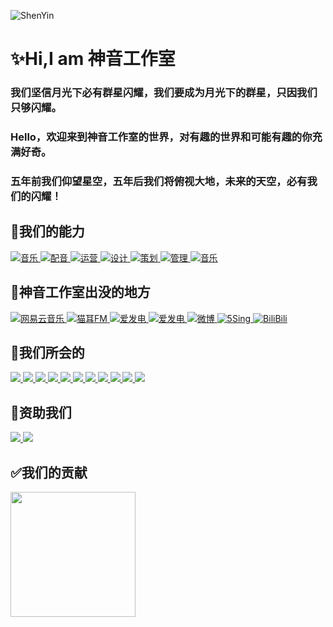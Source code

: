 ![ShenYin](http://shenyin.net.cn/images/shenyin212s.png "神音工作室logo")
# ✨Hi,I am 神音工作室

### 我们坚信月光下必有群星闪耀，我们要成为月光下的群星，只因我们只够闪耀。

### Hello，欢迎来到神音工作室的世界，对有趣的世界和可能有趣的你充满好奇。

### 五年前我们仰望星空，五年后我们将俯视大地，未来的天空，必有我们的闪耀！

## 🔧我们的能力
 <a href=https://shenyin.net.cn/>
   <img alt="音乐" src="https://img.shields.io/badge/音乐-FF0000" target="_blank" />
 <a href=https://shenyin.net.cn/>
   <img alt="配音" src="https://img.shields.io/badge/配音-FF7F00" target="_blank" />
 <a href=https://shenyin.net.cn/>
   <img alt="运营" src="https://img.shields.io/badge/运营-FFFF00" target="_blank" />
 <a href=https://shenyin.net.cn/>
   <img alt="设计" src="https://img.shields.io/badge/设计-00FF00" target="_blank" />
 <a href=https://shenyin.net.cn/>
   <img alt="策划" src="https://img.shields.io/badge/策划-00FFFF" target="_blank" />
 <a href=https://shenyin.net.cn/>
   <img alt="管理" src="https://img.shields.io/badge/管理-0000FF" target="_blank" />
 <a href=https://shenyin.net.cn/>
   <img alt="音乐" src="https://img.shields.io/badge/文学-8B00FF" target="_blank" />
 </a>
 </p>
 
## 🎉神音工作室出没的地方
 <a href="https://music.163.com/#/artist?id=34784215">
    <img alt="网易云音乐" src="https://img.shields.io/badge/%E7%BD%91%E6%98%93%E4%BA%91%E9%9F%B3%E4%B9%90-%E9%A1%BE%E6%9A%AE%E6%98%AD-C20C0C" target="_blank" />
  </a>
   <a href="https://www.missevan.com/3447373">
    <img alt="猫耳FM" src="https://img.shields.io/badge/%E7%8C%AB%E8%80%B3FM-%E7%A5%9E%E9%9F%B3%E5%B7%A5%E4%BD%9C%E5%AE%A4-000000" target="_blank" />
  </a>
   <a href="https://afdian.net/@ShenYin_JZ">
    <img alt="爱发电" src="https://img.shields.io/badge/%E7%88%B1%E5%8F%91%E7%94%B5-%E7%A5%9E%E9%9F%B3%E5%89%A7%E5%88%B6-8E68E2" target="_blank" />
  </a>
   <a href="https://afdian.net/a/SY_yyrl">
    <img alt="爱发电" src="https://img.shields.io/badge/%E7%88%B1%E5%8F%91%E7%94%B5-%E4%BD%99%E9%9F%B3%E7%BB%95%E6%A2%81-8E68E2" target="_blank" />
  </a>
   <a href="https://weibo.com/6493576061">
    <img alt="微博" src="https://img.shields.io/badge/%E5%BE%AE%E5%8D%9A-%E7%A5%9E%E9%9F%B3%E7%BD%91%E7%BB%9C%E5%B7%A5%E4%BD%9C%E5%AE%A4-FF8200" target="_blank" />
  </a>
   <a href="http://5sing.kugou.com/62050288">
    <img alt="5Sing" src="https://img.shields.io/badge/5Sing-%E9%A1%BE%E6%9A%AE%E6%98%AD-01C99B" target="_blank" />
  </a>
   <a href="https://space.bilibili.com/386094827">
    <img alt="BiliBili" src="https://img.shields.io/badge/BiliBili-%E4%BD%99%E9%9F%B3%E7%BB%95%E6%A2%81%E5%9B%A2%E9%98%9F-F25D8E" target="_blank" />
  </a>
</p>

## 📝我们所会的
 <a href=https://shenyin.net.cn/>
<img src="https://img.shields.io/badge/Adobe%20after%20affects-CF96FD?style=for-the-badge&logo=Adobe%20after%20effects&logoColor=393665" /> 
  </a>
   <a href=https://shenyin.net.cn/>
<img src="https://img.shields.io/badge/Adobe%20Creative%20Cloud-DA1F26?style=for-the-badge&logo=Adobe%20Creative%20Cloud&logoColor=white" /> 
  </a>
   <a href=https://shenyin.net.cn/>
<img src="https://img.shields.io/badge/Adobe%20Illustrator-FF9A00?style=for-the-badge&logo=adobe%20illustrator&logoColor=white" />
  </a>
   <a href=https://shenyin.net.cn/>
<img src="https://img.shields.io/badge/Adobe%20Lightroom-31A8FF?style=for-the-badge&logo=Adobe%20Lightroom&logoColor=white" />    
  </a>
   <a href=https://shenyin.net.cn/>
<img src="https://img.shields.io/badge/Adobe%20Photoshop-31A8FF?style=for-the-badge&logo=Adobe%20Photoshop&logoColor=black"/>
  </a>
   <a href=https://shenyin.net.cn/>
   <img src="https://img.shields.io/badge/Canva-%2300C4CC.svg?&style=for-the-badge&logo=Canva&logoColor=white" />    
  </a>
   <a href=https://shenyin.net.cn/>
  <img src="https://img.shields.io/badge/Figma-F24E1E?style=for-the-badge&logo=figma&logoColor=white" />  
</a>
   <a href=https://shenyin.net.cn/>
<img src="https://img.shields.io/badge/HTML5-E34F26?style=for-the-badge&logo=html5&logoColor=white" /> 
  </a>
<a href=https://shenyin.net.cn/>
<img src="https://img.shields.io/badge/JavaScript-323330?style=for-the-badge&logo=javascript&logoColor=F7DF1E" />
</a>
<a href=https://shenyin.net.cn/>
<img src="https://img.shields.io/badge/PHP-777BB4?style=for-the-badge&logo=php&logoColor=white" />
</a>
<a href=https://shenyin.net.cn/>
<img src="https://img.shields.io/badge/Python-FFD43B?style=for-the-badge&logo=python&logoColor=blue" />
</a>
</p>

 ## 🔖资助我们
 
   <a href=https://shenyin.net.cn/>
   <img src="https://img.shields.io/badge/alipay-00A1E9?style=for-the-badge&logo=alipay&logoColor=white" /> 
 </a>
   <a href=https://shenyin.net.cn/>
   <img src="https://img.shields.io/badge/PayPal-00457C?style=for-the-badge&logo=paypal&logoColor=white" /> 
</a>
</p>

 ## ✅我们的贡献
<img width='200' src="https://github-readme-stats.vercel.app/api/top-langs/?username=god-sound" />
